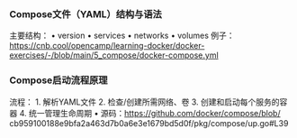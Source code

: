 ### Compose文件（YAML）结构与语法
主要结构： 
• version
• services
• networks
• volumes
例子：https://cnb.cool/opencamp/learning-docker/docker-exercises/-/blob/main/5_compose/docker-compose.yml
### Compose启动流程原理
流程： 1. 解析YAML文件 2. 检查/创建所需网络、卷 3. 创建和启动每个服务的容器 4. 统一管理生命周期 
• 源码：https://github.com/docker/compose/blob/ cb959100188e9bfa2a463d7b0a6e3e1679bd5d0f/pkg/compose/up.go#L39